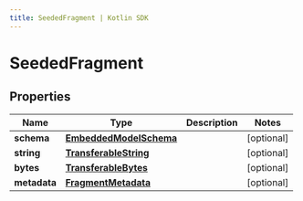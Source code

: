 ```yaml
---
title: SeededFragment | Kotlin SDK
---
```




# SeededFragment

## Properties
Name | Type | Description | Notes
------------ | ------------- | ------------- | -------------
**schema** | [**EmbeddedModelSchema**](EmbeddedModelSchema) |  |  [optional]
**string** | [**TransferableString**](TransferableString) |  |  [optional]
**bytes** | [**TransferableBytes**](TransferableBytes) |  |  [optional]
**metadata** | [**FragmentMetadata**](FragmentMetadata) |  |  [optional]




